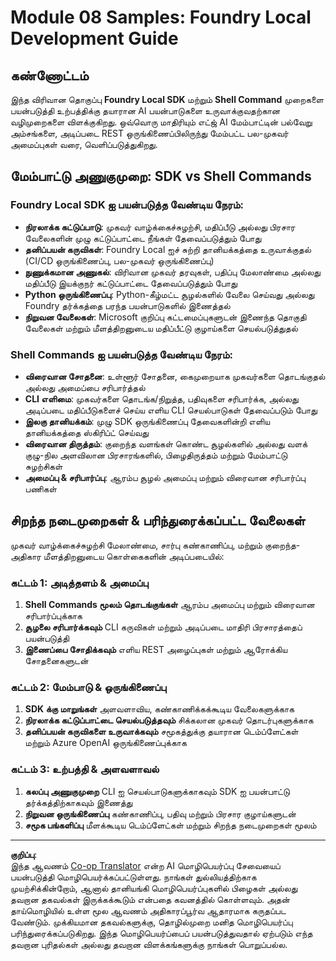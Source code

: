 <!--
CO_OP_TRANSLATOR_METADATA:
{
  "original_hash": "729f809c84e99609364180c090c43405",
  "translation_date": "2025-10-11T12:53:44+00:00",
  "source_file": "Module08/samples/README.md",
  "language_code": "ta"
}
-->
# Module 08 Samples: Foundry Local Development Guide

## கண்ணோட்டம்

இந்த விரிவான தொகுப்பு **Foundry Local SDK** மற்றும் **Shell Command** முறைகளை பயன்படுத்தி உற்பத்திக்கு தயாரான AI பயன்பாடுகளை உருவாக்குவதற்கான வழிமுறைகளை விளக்குகிறது. ஒவ்வொரு மாதிரியும் எட்ஜ் AI மேம்பாட்டின் பல்வேறு அம்சங்களை, அடிப்படை REST ஒருங்கிணைப்பிலிருந்து மேம்பட்ட பல-முகவர் அமைப்புகள் வரை, வெளிப்படுத்துகிறது.

## மேம்பாட்டு அணுகுமுறை: SDK vs Shell Commands

### Foundry Local SDK ஐ பயன்படுத்த வேண்டிய நேரம்:

- **நிரலாக்க கட்டுப்பாடு**: முகவர் வாழ்க்கைச்சுழற்சி, மதிப்பீடு அல்லது பிரசார வேலைகளின் முழு கட்டுப்பாட்டை நீங்கள் தேவைப்படுத்தும் போது
- **தனிப்பயன் கருவிகள்**: Foundry Local ஐச் சுற்றி தானியக்கத்தை உருவாக்குதல் (CI/CD ஒருங்கிணைப்பு, பல-முகவர் ஒருங்கிணைப்பு)
- **நுணுக்கமான அணுகல்**: விரிவான முகவர் தரவுகள், பதிப்பு மேலாண்மை அல்லது மதிப்பீடு இயக்குநர் கட்டுப்பாட்டை தேவைப்படுத்தும் போது
- **Python ஒருங்கிணைப்பு**: Python-கீழ்மட்ட சூழல்களில் வேலை செய்வது அல்லது Foundry தர்க்கத்தை பரந்த பயன்பாடுகளில் இணைத்தல்
- **நிறுவன வேலைகள்**: Microsoft குறிப்பு கட்டமைப்புகளுடன் இணைந்த தொகுதி வேலைகள் மற்றும் மீளத்திறனுடைய மதிப்பீட்டு குழாய்களை செயல்படுத்துதல்

### Shell Commands ஐ பயன்படுத்த வேண்டிய நேரம்:

- **விரைவான சோதனை**: உள்ளூர் சோதனை, கைமுறையாக முகவர்களை தொடங்குதல் அல்லது அமைப்பை சரிபார்த்தல்
- **CLI எளிமை**: முகவர்களை தொடங்க/நிறுத்த, பதிவுகளை சரிபார்க்க, அல்லது அடிப்படை மதிப்பீடுகளைச் செய்ய எளிய CLI செயல்பாடுகள் தேவைப்படும் போது
- **இலகு தானியக்கம்**: முழு SDK ஒருங்கிணைப்பு தேவைகளின்றி எளிய தானியக்கத்தை ஸ்கிரிப்ட் செய்வது
- **விரைவான திருத்தம்**: குறைந்த வளங்கள் கொண்ட சூழல்களில் அல்லது வளக் குழு-நில அளவிலான பிரசாரங்களில், பிழைதிருத்தம் மற்றும் மேம்பாட்டு சுழற்சிகள்
- **அமைப்பு & சரிபார்ப்பு**: ஆரம்ப சூழல் அமைப்பு மற்றும் விரைவான சரிபார்ப்பு பணிகள்

## சிறந்த நடைமுறைகள் & பரிந்துரைக்கப்பட்ட வேலைகள்

முகவர் வாழ்க்கைச்சுழற்சி மேலாண்மை, சார்பு கண்காணிப்பு, மற்றும் குறைந்த-அதிகார மீளத்திறனுடைய கொள்கைகளின் அடிப்படையில்:

### கட்டம் 1: அடித்தளம் & அமைப்பு
1. **Shell Commands மூலம் தொடங்குங்கள்** ஆரம்ப அமைப்பு மற்றும் விரைவான சரிபார்ப்புக்காக
2. **சூழலை சரிபார்க்கவும்** CLI கருவிகள் மற்றும் அடிப்படை மாதிரி பிரசாரத்தைப் பயன்படுத்தி
3. **இணைப்பை சோதிக்கவும்** எளிய REST அழைப்புகள் மற்றும் ஆரோக்கிய சோதனைகளுடன்

### கட்டம் 2: மேம்பாடு & ஒருங்கிணைப்பு
1. **SDK க்கு மாறுங்கள்** அளவளாவிய, கண்காணிக்கக்கூடிய வேலைகளுக்காக
2. **நிரலாக்க கட்டுப்பாட்டை செயல்படுத்தவும்** சிக்கலான முகவர் தொடர்புகளுக்காக
3. **தனிப்பயன் கருவிகளை உருவாக்கவும்** சமூகத்துக்கு தயாரான டெம்ப்ளேட்கள் மற்றும் Azure OpenAI ஒருங்கிணைப்புக்காக

### கட்டம் 3: உற்பத்தி & அளவளாவல்
1. **கலப்பு அணுகுமுறை** CLI ஐ செயல்பாடுகளுக்காகவும் SDK ஐ பயன்பாட்டு தர்க்கத்திற்காகவும் இணைத்து
2. **நிறுவன ஒருங்கிணைப்பு** கண்காணிப்பு, பதிவு மற்றும் பிரசார குழாய்களுடன்
3. **சமூக பங்களிப்பு** மீளக்கூடிய டெம்ப்ளேட்கள் மற்றும் சிறந்த நடைமுறைகள் மூலம்

---

**குறிப்பு**:  
இந்த ஆவணம் [Co-op Translator](https://github.com/Azure/co-op-translator) என்ற AI மொழிபெயர்ப்பு சேவையைப் பயன்படுத்தி மொழிபெயர்க்கப்பட்டுள்ளது. நாங்கள் துல்லியத்திற்காக முயற்சிக்கின்றோம், ஆனால் தானியங்கி மொழிபெயர்ப்புகளில் பிழைகள் அல்லது தவறான தகவல்கள் இருக்கக்கூடும் என்பதை கவனத்தில் கொள்ளவும். அதன் தாய்மொழியில் உள்ள மூல ஆவணம் அதிகாரப்பூர்வ ஆதாரமாக கருதப்பட வேண்டும். முக்கியமான தகவல்களுக்கு, தொழில்முறை மனித மொழிபெயர்ப்பு பரிந்துரைக்கப்படுகிறது. இந்த மொழிபெயர்ப்பைப் பயன்படுத்துவதால் ஏற்படும் எந்த தவறான புரிதல்கள் அல்லது தவறான விளக்கங்களுக்கு நாங்கள் பொறுப்பல்ல.